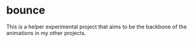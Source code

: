 # bounce
This is a helper experimental project that aims to be the backbone of the animations in my other projects.
